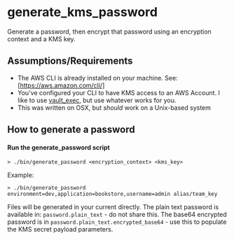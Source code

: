generate_kms_password
=====================

Generate a password, then encrypt that password using an encryption context and a KMS key.

## Assumptions/Requirements

* The AWS CLI is already installed on your machine.  See: [https://aws.amazon.com/cli/]
* You've configured your CLI to have KMS access to an AWS Account.  I like to use [vault_exec](https://github.com/kmanning/vault_exec), but use whatever works for you.
* This was written on OSX, but *should* work on a Unix-based system

## How to generate a password

#### Run the generate_password script

```
> ./bin/generate_password <encryption_context> <kms_key>
```

Example:

```
> ./bin/generate_password environment=dev,application=bookstore,username=admin alias/team_key
```

Files will be generated in your current directly.  The plain text password is available in: `password.plain_text` - do not share this.  The base64 encrypted password is in `password.plain_text.encrypted_base64` - use this to populate the KMS secret payload parameters.

